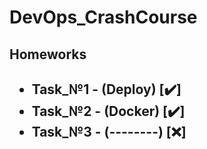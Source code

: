 # DevOps_CrashCourse
<h2>Homeworks<h2>

* Task_№1 - (Deploy) [✔️]
* Task_№2 - (Docker) [✔️] 
* Task_№3 - (--------) [❌]
